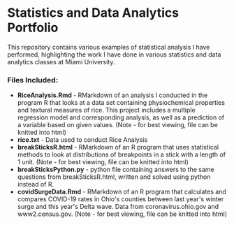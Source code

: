 # Statistics and Data Analytics Portfolio

This repository contains various examples of statistical analysis I have performed, highlighting the work I have done in various statistics and data analytics classes at Miami University.

### Files Included:

* **RiceAnalysis.Rmd** - RMarkdown of an analysis I conducted in the program R that looks at a data set containing physiochemical properties and textural measures of rice. This project includes a multiple regression model and corresponding analysis, as well as a prediction of a variable based on given values. (Note - for best viewing, file can be knitted into html)
* **rice.txt** - Data used to conduct Rice Analysis
* **breakSticksR.html** - RMarkdown of an R program that uses statistical methods to look at distributions of breakpoints in a stick with a length of 1 unit. (Note - for best viewing, file can be knitted into html)
* **breakSticksPython.py** - python file containing answers to the same questions from breakSticksR.html, written and solved using python instead of R.
* **covidSurgeData.Rmd** - RMarkdown of an R program that calculates and compares COVID-19 rates in Ohio's counties between last year's winter surge and this year's Delta wave. Data from coronavirus.ohio.gov and www2.census.gov. (Note - for best viewing, file can be knitted into html)
